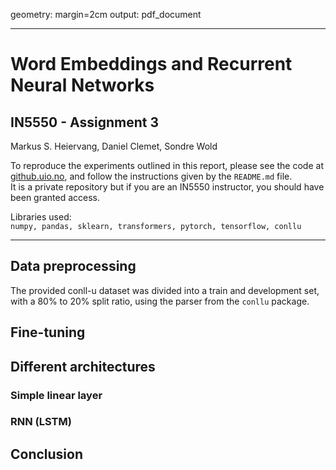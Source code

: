 geometry: margin=2cm
output: pdf_document

---

# Word Embeddings and Recurrent Neural Networks

## IN5550 - Assignment 3

Markus S. Heiervang, Daniel Clemet, Sondre Wold

To reproduce the experiments outlined in this report, please see the code at [github.uio.no](github.uio.no/markuhei/IN5550), and follow the instructions given by the `README.md` file.  
It is a private repository but if you are an IN5550 instructor, you should have been granted access.

Libraries used:  
`numpy, pandas, sklearn, transformers, pytorch, tensorflow, conllu`

---

## Data preprocessing

The provided conll-u dataset was divided into a train and development set, with a 80% to 20% split ratio, using the parser from the `conllu` package.

## Fine-tuning

## Different architectures

### Simple linear layer

### RNN (LSTM)

## Conclusion
